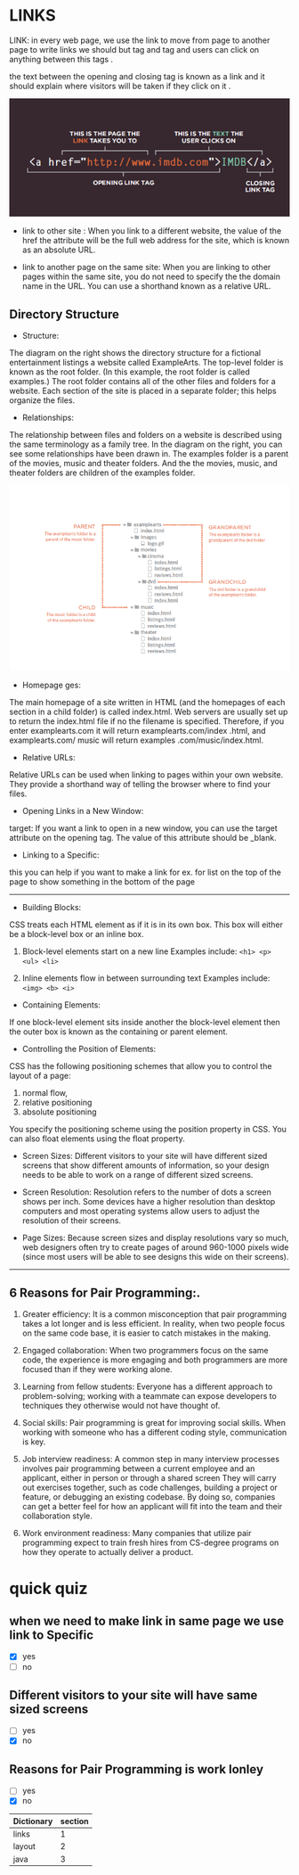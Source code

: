 # LINKS

LINK:
in every web page, we use the link to move from page to another page to write links we should but <a> tag and </a>tag and users can click on anything between this tags .

the text between the opening and closing tag is known as a link and it should explain where visitors will be taken if they click on it  .

![Drag Racing](/img/link2.png)

* link to other site :
When you link to a different
website, the value of the href
the attribute will be the full web
address for the site, which is
known as an absolute URL.

* link to another page on the same site:
When you are linking to other
pages within the same site,
you do not need to specify the
the domain name in the URL. You
can use a shorthand known as a
relative URL.

## Directory Structure


* Structure:

The diagram on the right shows
the directory structure for a
fictional entertainment listings
a website called ExampleArts.
The top-level folder is known
as the root folder. (In this
example, the root folder is called
examples.) The root folder
contains all of the other files and
folders for a website.
Each section of the site is placed
in a separate folder; this helps
organize the files.

* Relationships:

The relationship between
files and folders on a website
is described using the same
terminology as a family tree.
In the diagram on the right, you
can see some relationships have
been drawn in.
The examples folder is a
parent of the movies, music
and theater folders. And the
the movies, music, and theater
folders are children of the
examples folder.

![Drag Racing](/img/link.png)

* Homepage ges:

The main homepage of a site
written in HTML (and the
homepages of each section in a
child folder) is called index.html.
Web servers are usually set up
to return the index.html file if no
the filename is specified.
Therefore, if you enter
examplearts.com it will return
examplearts.com/index
.html, and examplearts.com/
music will return examples
.com/music/index.html.

* Relative URLs:

Relative URLs can be used when linking to pages within your own
website. They provide a shorthand way of telling the browser where to
find your files.

* Opening Links in
a New Window:

target:
If you want a link to open in 
a new window, you can use the
target attribute on the opening
<a> tag. The value of this attribute should be _blank.

* Linking to a Specific:

this you can help if you want to make a link for ex. for list on the top of the page to show something in the bottom of the page

* * * 
 
* Building Blocks:

CSS treats each HTML element as if it is in its
own box. This box will either be a block-level
box or an inline box.

1. Block-level elements
start on a new line
Examples include:
```<h1> <p> <ul> <li>```

2. Inline elements
flow in between
surrounding text
Examples include:
```<img> <b> <i>```

* Containing Elements:

If one block-level element sits inside another the block-level element then the outer box is known as the containing or parent element.

* Controlling the
Position of Elements:

CSS has the following positioning schemes that allow you to control
the layout of a page: 
1. normal flow, 
2. relative positioning
3. absolute positioning

 You specify the positioning scheme using the position property in CSS. You can also float elements using the float property.
 

* Screen Sizes:
Different visitors to your site will have different sized screens that show different amounts of information, so your design needs to be able to work on a range of different sized screens.

* Screen Resolution:
Resolution refers to the number of dots a screen shows per inch. Some
devices have a higher resolution than desktop computers and most
operating systems allow users to adjust the resolution of their screens.

* Page Sizes:
Because screen sizes and display resolutions vary so much, web
designers often try to create pages of around 960-1000 pixels wide
(since most users will be able to see designs this wide on their screens).

* * * 

## 6 Reasons for Pair Programming:.

 
1. Greater efficiency:
It is a common misconception that pair programming takes a lot longer and is less efficient. In reality, when two people focus on the same code base, it is easier to catch mistakes in the making.

2. Engaged collaboration:
When two programmers focus on the same code, the experience is more engaging and both programmers are more focused than if they were working alone.

3. Learning from fellow students:
Everyone has a different approach to problem-solving; working with a teammate can expose developers to techniques they otherwise would not have thought of. 

4. Social skills:
Pair programming is great for improving social skills. When working with someone who has a different coding style, communication is key. 

5. Job interview readiness:
A common step in many interview processes involves pair programming between a current employee and an applicant, either in person or through a shared screen  They will carry out exercises together, such as code challenges, building a project or feature, or debugging an existing codebase. By doing so, companies can get a better feel for how an applicant will fit into the team and their collaboration style.

6. Work environment readiness:
Many companies that utilize pair programming expect to train fresh hires from CS-degree programs on how they operate to actually deliver a product.

# quick quiz

## when we need to make link in same page we use link to Specific
- [x] yes
- [ ] no

## Different visitors to your site will have same sized screens
- [ ] yes
- [x] no

## Reasons for Pair Programming is work lonley
- [ ] yes
- [x] no

|Dictionary|section|
 |--|--|
 |links|1|
 |layout|2|
 |java|3|